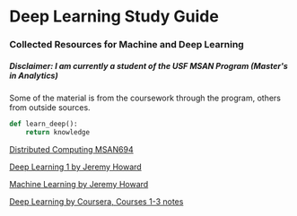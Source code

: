 # Deep Learning Study Guide
### Collected Resources for Machine and Deep Learning

##### Disclaimer: I am currently a student of the USF MSAN Program (Master's in Analytics) 
Some of the material is from the coursework through the program, others from outside sources.

```python
def learn_deep():
	return knowledge
```

[Distributed Computing MSAN694](msan694_disco/readme.md)

[Deep Learning 1 by Jeremy Howard](deeplearning1/readme.md) 

[Machine Learning by Jeremy Howard](msan621_ml1/readme.md) 

[Deep Learning by Coursera, Courses 1-3 notes ](coursera) 